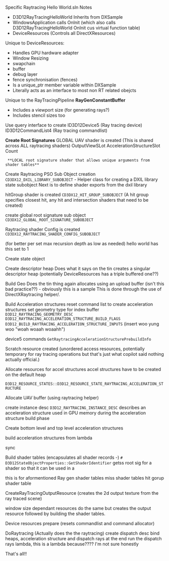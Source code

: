 Specific Raytracing Hello World.sln Notes
- D3D12RayTracingHelloWorld Inherits from DXSample
- WindowsApplication calls OnInit (which also calls D3D12RayTracingHelloWorld OnInit cus virtual function table)
- DeviceResources (Controls all DirectXResources)

Unique to DeviceResources:
- Handles GPU hardware adapter
- Window Resizing
- swapchain
- buffer
- debug layer
- fence synchronisation (fences)
- Is a unique_ptr member variable within DXSample
- Literally acts as an interface to most non RT related obejcts

Unique to the RayTracingPipeline
**RayGenConstantBuffer**
- Includes a viewport size (for generating rays?)
- Includes stencil sizes too

Use query interface to create
ID3D12Device5 (Ray tracing device)
ID3D12CommandList4 (Ray tracing commandlist)

**Create Root Signatures**
	GLOBAL UAV shader is created  (This is shared across ALL raytracing shaders)
	OutputViewSLot
	AccelerationStructureSlot
	Count
	
	 **LOCAL root signature shader that allows unique arguments from shader tables**

Create Raytracing PSO
Sub Object creation
`CD3DX12_DXIL_LIBRARY_SUBOBJECT` - Helper class for creating a DXIL library state subobject
Next is to define shader exports from the dxil library

hitGroup shader is created
`CD3DX12_HIT_GROUP_SUBOBJECT`
(A hit group specifies closest hit, any hit and intersection shaders that need to be created)

create global root signature sub object
`CD3DX12_GLOBAL_ROOT_SIGNATURE_SUBOBJECT`

Raytracing shader Config is created
`CD3DX12_RAYTRACING_SHADER_CONFIG_SUBOBJECT`

(for better per set max recursion depth as low as needed)
hello world has this set to 1

Create state object

Create descriptor heap
 Does what it says on the tin
 creates a singular descriptor heap (potentially DeviceResources has a triple buffered one??)

Build Geo
Does the tin thing again
allocates using an upload buffer (isn't this bad practice??) - obviously this is a sample
This is done through the use of DirectXRaytracing helper/.

Build Acceleration structures
reset command list to create acceleration structures
set geometry type for index buffer
`D3D12_RAYTRACING_GEOMETRY_DESC`
`D3D12_RAYTRACING_ACCELERATION_STRUCTURE_BUILD_FLAGS`
`D3D12_BUILD_RAYTRACING_ACCELERATION_STRUCTURE_INPUTS`
(insert woo yung woo "woah woaah woaahh")

device5 commands 
`GetRaytracingAccelerationStructurePrebuildInfo`

Scratch resource created (unordered access resources, potentially temporary for ray tracing operations but that's just what copilot said nothing actually official.)

Allocate resources for accel structures
accel structures have to be created on the default heap 

`D3D12_RESOURCE_STATES::D3D12_RESOURCE_STATE_RAYTRACING_ACCELERATION_STRUCTURE `

Allocate UAV buffer (using raytracing helper)

create instance desc
`D3D12_RAYTRACING_INSTANCE_DESC`
describes an acceleration structure used in GPU memory during the acceleration structure build phase

Create bottom level and top level acceleration structures

build acceleration structures from lambda

sync

Build shader tables (encapsulates all shader records -)
`# D3D12StateObjectProperties::GetShaderIdentifier`
getss root sig for a shader so that it can be used in a 

this is for aformentioned Ray gen shader tables
miss shader tables
hit gorup shader table

CreateRayTracingOutputResource
(creates the 2d output texture from the ray traced scene)

window size dependant resources do the same but creates the output resource followed by building the shader tables.

Device resources prepare (resets commandlist and command allocator)

DoRaytracing (Actually does the the raytracing)
create dispatch desc bind heaps, acceleration structure and dispatch rays
at the end run the dispatch rays lambda, this is a lambda because????
I'm not sure honestly


That's all!!
